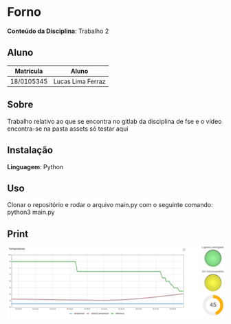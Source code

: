 # Forno

**Conteúdo da Disciplina**: Trabalho 2<br>

## Aluno
| Matrícula   |         Aluno          |
| ----------- | ---------------------- |
| 18/0105345  |  Lucas Lima Ferraz     |

## Sobre 
Trabalho relativo ao que se encontra no gitlab da disciplina de fse e o vídeo encontra-se na pasta assets
só testar aqui

## Instalação 
**Linguagem**: Python<br>

## Uso 
Clonar o repositório e rodar o arquivo main.py com o seguinte comando: python3 main.py

## Print
![Print](assets/img.png)
